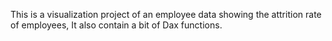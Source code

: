 This is a visualization project of an employee data showing the attrition rate of employees, It also contain a bit of Dax functions.
